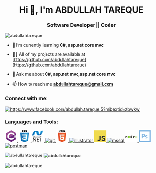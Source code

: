 <h1 align="center">Hi 👋, I'm ABDULLAH TAREQUE</h1>
<h3 align="center">Software Developer || Coder</h3>

<p align="left"> <img src="https://komarev.com/ghpvc/?username=abdullahtareque&label=Profile%20views&color=0f8ad7&style=flat" alt="abdullahtareque" /> </p>

- 🌱 I’m currently learning **C#, asp.net core mvc**

- 👨‍💻 All of my projects are available at [https://github.com/abdullahtareque](https://github.com/abdullahtareque)

- 💬 Ask me about **C#, asp.net mvc,asp.net core mvc**

- 📫 How to reach me **abdullahtareque@gmail.com**

<h3 align="left">Connect with me:</h3>
<p align="left">
<a href="https://fb.com/https://www.facebook.com/abdullah.tareque.5?mibextid=zbwkwl" target="blank"><img align="center" src="https://raw.githubusercontent.com/rahuldkjain/github-profile-readme-generator/master/src/images/icons/Social/facebook.svg" alt="https://www.facebook.com/abdullah.tareque.5?mibextid=zbwkwl" height="30" width="40" /></a>
</p> 

<h3 align="left">Languages and Tools:</h3>
<p align="left"> <a href="https://www.w3schools.com/cs/" target="_blank" rel="noreferrer"> <img src="https://raw.githubusercontent.com/devicons/devicon/master/icons/csharp/csharp-original.svg" alt="csharp" width="40" height="40"/> </a> <a href="https://www.w3schools.com/css/" target="_blank" rel="noreferrer"> <img src="https://raw.githubusercontent.com/devicons/devicon/master/icons/css3/css3-original-wordmark.svg" alt="css3" width="40" height="40"/> </a> <a href="https://dotnet.microsoft.com/" target="_blank" rel="noreferrer"> <img src="https://raw.githubusercontent.com/devicons/devicon/master/icons/dot-net/dot-net-original-wordmark.svg" alt="dotnet" width="40" height="40"/> </a> <a href="https://git-scm.com/" target="_blank" rel="noreferrer"> <img src="https://www.vectorlogo.zone/logos/git-scm/git-scm-icon.svg" alt="git" width="40" height="40"/> </a> <a href="https://www.w3.org/html/" target="_blank" rel="noreferrer"> <img src="https://raw.githubusercontent.com/devicons/devicon/master/icons/html5/html5-original-wordmark.svg" alt="html5" width="40" height="40"/> </a> <a href="https://www.adobe.com/in/products/illustrator.html" target="_blank" rel="noreferrer"> <img src="https://www.vectorlogo.zone/logos/adobe_illustrator/adobe_illustrator-icon.svg" alt="illustrator" width="40" height="40"/> </a> <a href="https://developer.mozilla.org/en-US/docs/Web/JavaScript" target="_blank" rel="noreferrer"> <img src="https://raw.githubusercontent.com/devicons/devicon/master/icons/javascript/javascript-original.svg" alt="javascript" width="40" height="40"/> </a> <a href="https://www.microsoft.com/en-us/sql-server" target="_blank" rel="noreferrer"> <img src="https://www.svgrepo.com/show/303229/microsoft-sql-server-logo.svg" alt="mssql" width="40" height="40"/> </a> <a href="https://nodejs.org" target="_blank" rel="noreferrer"> <img src="https://raw.githubusercontent.com/devicons/devicon/master/icons/nodejs/nodejs-original-wordmark.svg" alt="nodejs" width="40" height="40"/> </a> <a href="https://www.photoshop.com/en" target="_blank" rel="noreferrer"> <img src="https://raw.githubusercontent.com/devicons/devicon/master/icons/photoshop/photoshop-line.svg" alt="photoshop" width="40" height="40"/> </a> <a href="https://postman.com" target="_blank" rel="noreferrer"> <img src="https://www.vectorlogo.zone/logos/getpostman/getpostman-icon.svg" alt="postman" width="40" height="40"/> </a> </p>

<p><img align="left" src="https://github-readme-stats.vercel.app/api/top-langs?username=abdullahtareque&show_icons=true&theme=dark&title_color=712af4&text_color=ffffff&bg_color=173f44&hide_border=true&cache_seconds=1800&locale=en&layout=compact" alt="abdullahtareque" /></p>

<p>&nbsp;<img align="center" src="https://github-readme-stats.vercel.app/api?username=abdullahtareque&show_icons=true&theme=dark&title_color=2a81f4&text_color=ffffff&hide_border=true&cache_seconds=1800&locale=en" alt="abdullahtareque" /></p>

<p><img align="center" src="https://github-readme-streak-stats.herokuapp.com/?user=abdullahtareque&theme=dark" alt="abdullahtareque" /></p>
